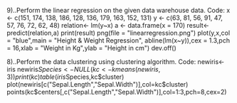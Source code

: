 9)..Perform the linear regression on the given data warehouse data.
Code:
x <- c(151, 174, 138, 186, 128, 136, 179, 163, 152, 131)
y <- c(63, 81, 56, 91, 47, 57, 76, 72, 62, 48)
relation<- lm(y~x)
a <- data.frame(x = 170)
result<- predict(relation,a)
print(result)
png(file = "linearregression.png")
plot(y,x,col = "blue",main = "Height & Weight Regression",
 abline(lm(x~y)),cex = 1.3,pch = 16,xlab = "Weight in Kg",ylab = "Height in 
cm")
dev.off()

8)..Perform the data clustering using clustering algorithm.
Code:
newiris<- iris
newiris$Species<-NULL
(kc<- kmeans(newiris,3))
print(kc)
table(iris$Species,kc$cluster)
plot(newiris[c("Sepal.Length","Sepal.Width")],col=kc$cluster)
points(kc$centers[,c("Sepal.Length","Sepal.Width")],col=1:3,pch=8,cex=2)


